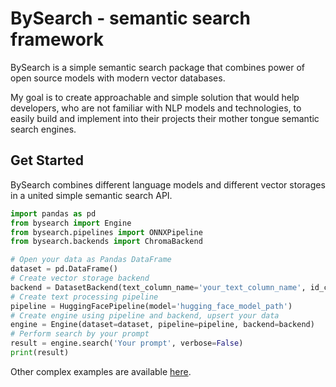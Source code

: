 # BySearch - semantic search framework

BySearch is a simple semantic search package that combines power of open source models with modern vector databases.

My goal is to create approachable and simple solution that would help developers, who are not familiar with NLP models and technologies, to easily build and implement into their projects their mother tongue semantic search engines.  

## Get Started

BySearch combines different language models and different vector storages in a united simple semantic search API.

```python
import pandas as pd
from bysearch import Engine
from bysearch.pipelines import ONNXPipeline
from bysearch.backends import ChromaBackend 

# Open your data as Pandas DataFrame
dataset = pd.DataFrame()
# Create vector storage backend
backend = DatasetBackend(text_column_name='your_text_column_name', id_column_name='your_id_column_name')
# Create text processing pipeline
pipeline = HuggingFacePipeline(model='hugging_face_model_path')
# Create engine using pipeline and backend, upsert your data
engine = Engine(dataset=dataset, pipeline=pipeline, backend=backend)
# Perform search by your prompt
result = engine.search('Your prompt', verbose=False)
print(result)
```
Other complex examples are available [here](/demo%20EN.ipynb). 
